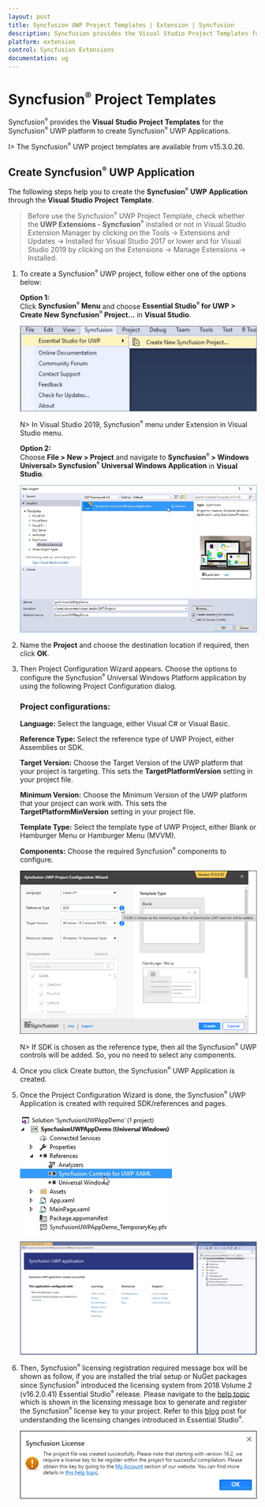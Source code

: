 ```yaml
---
layout: post
title: Syncfusion UWP Project Templates | Extension | Syncfusion
description: Syncfusion provides the Visual Studio Project Templates for the Syncfusion UWP platform to create Syncfusion UWP Applications
platform: extension
control: Syncfusion Extensions
documentation: ug
---
```


# Syncfusion<sup style="font-size:70%">&reg;</sup> Project Templates

Syncfusion<sup style="font-size:70%">&reg;</sup> provides the **Visual** **Studio** **Project** **Templates** for the Syncfusion<sup style="font-size:70%">&reg;</sup> UWP platform to create Syncfusion<sup style="font-size:70%">&reg;</sup> UWP Applications.  

I> The Syncfusion<sup style="font-size:70%">&reg;</sup> UWP project templates are available from v15.3.0.26.  

## Create Syncfusion<sup style="font-size:70%">&reg;</sup> UWP Application

The following steps help you to create the **Syncfusion<sup style="font-size:70%">&reg;</sup>** **UWP** **Application** through the **Visual** **Studio** **Project** **Template**.

> Before use the Syncfusion<sup style="font-size:70%">&reg;</sup> UWP Project Template, check whether the **UWP Extensions - Syncfusion<sup style="font-size:70%">&reg;</sup>** installed or not in Visual Studio Extension Manager by clicking on the Tools -> Extensions and Updates -> Installed for Visual Studio 2017 or lower and for Visual Studio 2019 by clicking on the Extensions -> Manage Extensions -> Installed.

1. To create a Syncfusion<sup style="font-size:70%">&reg;</sup> UWP project, follow either one of the options below:

   **Option 1:**   
   Click **Syncfusion<sup style="font-size:70%">&reg;</sup> Menu** and choose **Essential Studio<sup style="font-size:70%">&reg;</sup> for UWP > Create New Syncfusion<sup style="font-size:70%">&reg;</sup> Project…** in **Visual Studio**.
   
   ![Choose Syncfusion Universal Windows Application from Visual Studio new project dialog via Syncfusion menu](Syncfusion-Project-Templates_images/Syncfusion_Menu_ProjectTemplate.png)

   N> In Visual Studio 2019, Syncfusion<sup style="font-size:70%">&reg;</sup> menu under Extension in Visual Studio menu.

   **Option 2:**  
   Choose **File > New > Project** and navigate to **Syncfusion<sup style="font-size:70%">&reg;</sup> > Windows Universal> Syncfusion<sup style="font-size:70%">&reg;</sup> Universal Windows Application** in **Visual Studio**.

   ![Choose Syncfusion Universal Windows Application from Visual Studio new project dialog](Syncfusion-Project-Templates_images/Syncfusion-Project-Templates-img1.jpeg)

2. Name the **Project** and choose the destination location if required, then click **OK**. 

3. Then Project Configuration Wizard appears. Choose the options to configure the Syncfusion<sup style="font-size:70%">&reg;</sup> Universal Windows Platform application by using the following Project Configuration dialog.

   ### Project configurations:

   **Language:** Select the language, either Visual C# or Visual Basic.

   **Reference Type:** Select the reference type of UWP Project, either Assemblies or SDK.

   **Target Version:** Choose the Target Version of the UWP platform that your project is targeting. This sets the **TargetPlatformVersion** setting in your project file.

   **Minimum Version:** Choose the Minimum Version of the UWP platform that your project can work with. This sets the **TargetPlatformMinVersion** setting in your project file.

   **Template Type:** Select the template type of UWP Project, either Blank or Hamburger Menu or Hamburger Menu (MVVM).

   **Components:** Choose the required Syncfusion<sup style="font-size:70%">&reg;</sup> components to configure.
   
   ![Syncfusion UWP Project configuration wizard](Syncfusion-Project-Templates_images/Syncfusion-Project-Templates-img4.jpeg)
   
   N> If SDK is chosen as the reference type, then all the Syncfusion<sup style="font-size:70%">&reg;</sup> UWP controls will be added. So, you no need to select any components.
   
4. Once you click Create button, the Syncfusion<sup style="font-size:70%">&reg;</sup> UWP Application is created.

5. Once the Project Configuration Wizard is done, the Syncfusion<sup style="font-size:70%">&reg;</sup> UWP Application is created with required SDK/references and pages.

   ![Syncfusion UWP Project created with SDK reference](Syncfusion-Project-Templates_images/Syncfusion-Project-Templates-img5.jpeg)

   ![Syncfusion UWP Project created with readme](Syncfusion-Project-Templates_images/Syncfusion-Project-Templates-img7.PNG)

6. Then, Syncfusion<sup style="font-size:70%">&reg;</sup> licensing registration required message box will be shown as follow, if you are installed the trial setup or NuGet packages since Syncfusion<sup style="font-size:70%">&reg;</sup> introduced the licensing system from 2018 Volume 2 (v16.2.0.41) Essential Studio<sup style="font-size:70%">&reg;</sup> release. Please navigate to the [help topic](https://help.syncfusion.com/common/essential-studio/licensing/license-key#how-to-generate-syncfusion-license-key) which is shown in the licensing message box to generate and register the Syncfusion<sup style="font-size:70%">&reg;</sup> license key to your project. Refer to this [blog](https://blog.syncfusion.com/post/Whats-New-in-2018-Volume-2-Licensing-Changes-in-the-1620x-Version-of-Essential-Studio.aspx) post for understanding the licensing changes introduced in Essential Studio<sup style="font-size:70%">&reg;</sup>.

   ![Syncfusion license registration required information dialog in Syncfusion UWP Project](Syncfusion-Project-Templates_images/Syncfusion-Project-Templates-img6.jpeg)   


